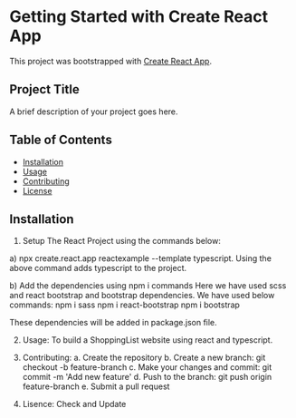 # Getting Started with Create React App

This project was bootstrapped with [Create React App](https://github.com/facebook/create-react-app).

## Project Title

A brief description of your project goes here.

## Table of Contents

- [Installation](#installation)
- [Usage](#usage)
- [Contributing](#contributing)
- [License](#license)

## Installation

1. Setup The React Project using the commands below:

a) npx create.react.app reactexample --template typescript.
Using the above command adds typescript to the project.

b) Add the dependencies using npm i commands
Here we have used scss and react bootstrap and bootstrap dependencies.
We have used below commands:
npm i sass
npm i react-bootstrap
npm i bootstrap

These dependencies will be added in package.json file.

2. Usage:  To build a ShoppingList website using react and typescript.

3. Contributing:
a. Create the repository
b. Create a new branch: git checkout -b feature-branch
c. Make your changes and commit: git commit -m 'Add new feature'
d. Push to the branch: git push origin feature-branch
e. Submit a pull request

4. Lisence: 
   Check and Update